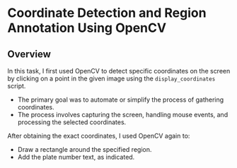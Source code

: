 # Coordinate Detection and Region Annotation Using OpenCV

## Overview

In this task, I first used OpenCV to detect specific coordinates on the screen by clicking on a point in the given image using the `display_coordinates` script.  
- The primary goal was to automate or simplify the process of gathering coordinates.
- The process involves capturing the screen, handling mouse events, and processing the selected coordinates.

After obtaining the exact coordinates, I used OpenCV again to:
- Draw a rectangle around the specified region.
- Add the plate number text, as indicated.
